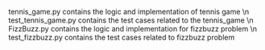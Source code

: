 tennis_game.py contains the logic and implementation of tennis game \n
test_tennis_game.py contains the test cases related to the tennis_game \n
FizzBuzz.py contains the logic and implementation for fizzbuzz problem \n
test_fizzbuzz.py contains the test cases related to fizzbuzz problem
